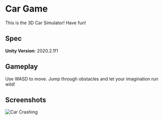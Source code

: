 # Car Game
This is the 3D Car Simulator! Have fun!

## Spec
**Unity Version**: 2020.2.1f1

## Gameplay
Use WASD to move. Jump through obstacles and let your imagination run wild!

## Screenshots
![Car Crashing](Assets/Textures/Logo.png)
